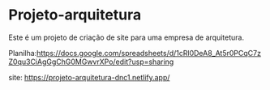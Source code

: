 # Projeto-arquitetura

Este é um projeto de criação de site para uma empresa de arquitetura.


Planilha:https://docs.google.com/spreadsheets/d/1cRl0DeA8_At5r0PCqC7zZ0qu3CiAgGgChG0MGwvrXPo/edit?usp=sharing



site: https://projeto-arquitetura-dnc1.netlify.app/
